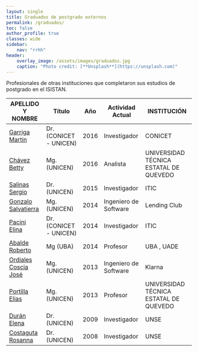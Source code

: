 ```yaml
---
layout: single
title: Graduados de postgrado externos
permalink: /graduados/
toc: false
author_profile: true
classes: wide
sidebar:
    nav: "rrhh"
header:
    overlay_image: /assets/images/graduados.jpg
    caption: "Photo credit: [**Unsplash**](https://unsplash.com)"
---
```


Profesionales de otras instituciones que completaron sus estudios de postgrado en el ISISTAN.

<div style="font-size:0.8em" markdown="1">

| APELLIDO Y NOMBRE                                                                             | Título                 | Año  | Actividad Actual      | INSTITUCIÓN                            |
|-----------------------------------------------------------------------------------------------|------------------------|------|-----------------------|----------------------------------------|
| [Garriga Martin](http://www.conicet.gov.ar/new_scp/detalle.php?id=35264&datos_academicos=yes) | Dr. (CONICET - UNICEN) | 2016 | Investigador          | CONICET                                |
| [Chávez Betty](http://www.uteq.edu.ec)                                                        | Mg. (UNICEN)           | 2016 | Analista              | UNIVERSIDAD TÉCNICA ESTATAL DE QUEVEDO |
| [Salinas Sergio](http://itic.uncu.edu.ar/)                                                    | Dr. (UNICEN)           | 2015 | Investigador          | ITIC                                   |
| [Gonzalo Salvatierra](https://www.linkedin.com/in/gonzalo-salvatierra-9984a919/)              | Mg. (UNICEN)           | 2014 | Ingeniero de Software | Lending Club                           |
| [Pacini Elina](http://itic.uncu.edu.ar/)                                                      | Dr. (CONICET - UNICEN) | 2014 | Investigador          | ITIC                                   |
| [Abalde Roberto](https://www.linkedin.com/in/rabalde/?locale=es_ES)                           | Mg (UBA)               | 2014 | Profesor              | UBA , UADE                             |
| [Ordiales Coscia José](https://www.linkedin.com/in/jlordiales/)                               | Mg. (UNICEN)           | 2013 | Ingeniero de Software | Klarna                                 |
| [Portilla Elias](http://www.uteq.edu.ec)                                                      | Mg. (UNICEN)           | 2013 | Profesor              | UNIVERSIDAD TÉCNICA ESTATAL DE QUEVEDO |
| [Durán Elena](https://www.researchgate.net/profile/Elena_Duran)                               | Dr. (UNICEN)           | 2009 | Investigador          | UNSE                                   |
| [Costaguta Rosanna](https://www.linkedin.com/in/rosanna-costaguta-00a35317/)                  | Dr. (UNICEN)           | 2008 | Investigador          | UNSE                                   |

</div>

